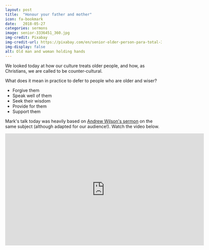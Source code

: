 ```yaml
---
layout: post
title:  "Honour your father and mother"
icon: fa-bookmark
date:   2018-05-27
categories: sermons
image: senior-3336451_360.jpg
img-credit: Pixabay
img-credit-url: https://pixabay.com/en/senior-older-person-para-total-3336451/
img-display: false
alt: Old man and woman holding hands
---
```

We looked today at how our culture treats older people, and how, as Christians, we are called to be counter-cultural. 
<!--more-->
What does it mean in practice to defer to people who are older and wiser?

- Forgive them
- Speak well of them
- Seek their wisdom
- Provide for them
- Support them

Mark's talk today was heavily based on <a href="http://kings.church/teaching/honor-your-father-and-mother/" target="_blank">Andrew Wilson's sermon</a> on the same subject (although adapted for our audience!). Watch the video below.

<iframe src="https://player.vimeo.com/video/259839113" width="640" height="360" frameborder="0" allowfullscreen></iframe>
